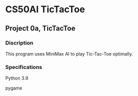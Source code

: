 # CS50AI TicTacToe

## Project 0a, TicTacToe

### Discription

<p>This program uses MiniMax AI to play Tic-Tac-Toe optimally.</p>

### Specifications

Python 3.9

pygame
